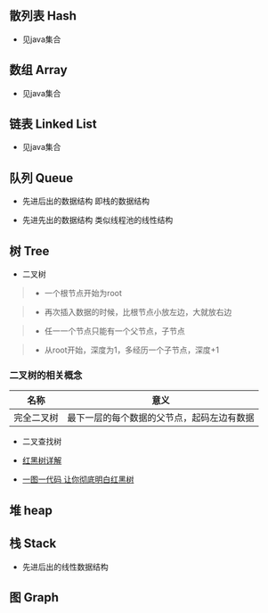 
## 散列表  Hash
* 见java集合

## 数组 Array
* 见java集合

## 链表 Linked List
* 见java集合


## 队列  Queue
* 先进后出的数据结构 即栈的数据结构

* 先进先出的数据结构 类似线程池的线性结构



## 树  Tree
* 二叉树

> * 一个根节点开始为root

> * 再次插入数据的时候，比根节点小放左边，大就放右边

> * 任一一个节点只能有一个父节点，子节点

> * 从root开始，深度为1，多经历一个子节点，深度+1

### 二叉树的相关概念
| 名称| 意义|
|---  |---  |
|完全二叉树|最下一层的每个数据的父节点，起码左边有数据|


* 二叉查找树

* [红黑树详解](http://www.cnblogs.com/fanzhidongyzby/p/3187912.html)
* [一图一代码 让你彻底明白红黑树 ](http://blog.csdn.net/chenhuajie123/article/details/11951777)


## 堆  heap



## 栈  Stack
* 先进后出的线性数据结构



## 图  Graph







